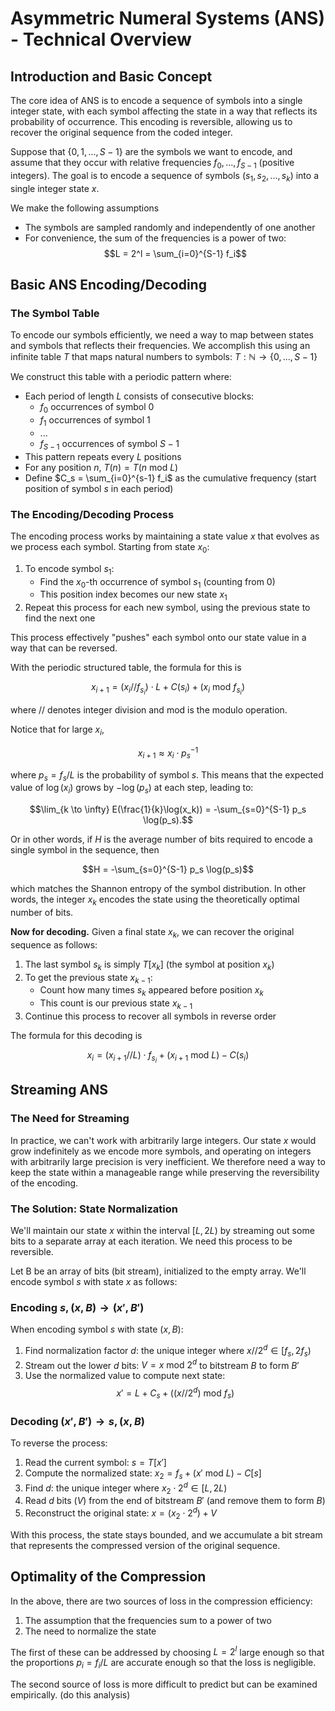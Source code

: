 # Asymmetric Numeral Systems (ANS) - Technical Overview

## Introduction and Basic Concept

The core idea of ANS is to encode a sequence of symbols into a single integer state, with each symbol affecting the state in a way that reflects its probability of occurrence. This encoding is reversible, allowing us to recover the original sequence from the coded integer.

Suppose that $\{0, 1, ..., S-1\}$ are the symbols we want to encode, and assume that they occur with relative frequencies $f_0, ..., f_{S-1}$ (positive integers). The goal is to encode a sequence of symbols $(s_1, s_2, ..., s_k)$ into a single integer state $x$.

We make the following assumptions
* The symbols are sampled randomly and independently of one another
* For convenience, the sum of the frequencies is a power of two:
$$L = 2^l = \sum_{i=0}^{S-1} f_i$$

## Basic ANS Encoding/Decoding

### The Symbol Table
To encode our symbols efficiently, we need a way to map between states and symbols that reflects their frequencies. We accomplish this using an infinite table $T$ that maps natural numbers to symbols: $T: \mathbb{N} \to \{0,...,S-1\}$

We construct this table with a periodic pattern where:
- Each period of length $L$ consists of consecutive blocks:
  * $f_0$ occurrences of symbol 0
  * $f_1$ occurrences of symbol 1
  * ...
  * $f_{S-1}$ occurrences of symbol $S-1$
- This pattern repeats every $L$ positions
- For any position $n$, $T(n) = T(n \text{ mod } L)$
- Define $C_s = \sum_{i=0}^{s-1} f_i$ as the cumulative frequency (start position of symbol $s$ in each period)

### The Encoding/Decoding Process

The encoding process works by maintaining a state value $x$ that evolves as we process each symbol. Starting from state $x_0$:

1. To encode symbol $s_1$:
   - Find the $x_0$-th occurrence of symbol $s_1$ (counting from 0)
   - This position index becomes our new state $x_1$
2. Repeat this process for each new symbol, using the previous state to find the next one

This process effectively "pushes" each symbol onto our state value in a way that can be reversed.

With the periodic structured table, the formula for this is

$$x_{i+1} = (x_i // f_{s_i}) \cdot L + C(s_i) + (x_i \text{ mod } f_{s_i})$$

where $//$ denotes integer division and $\text{ mod }$ is the modulo operation.

Notice that for large $x_i$,

$$x_{i+1} \approx x_i \cdot p_s^{-1}$$

where $p_s = f_s / L$ is the probability of symbol $s$. This means that the expected value of $\log(x_i)$ grows by $-\log(p_s)$ at each step, leading to:

$$\lim_{k \to \infty} E(\frac{1}{k}\log(x_k)) = -\sum_{s=0}^{S-1} p_s \log(p_s).$$

Or in other words, if $H$ is the average number of bits required to encode a single symbol in the sequence, then

$$H = -\sum_{s=0}^{S-1} p_s \log(p_s)$$

which matches the Shannon entropy of the symbol distribution. In other words, the integer $x_k$ encodes the state using the theoretically optimal number of bits.

**Now for decoding.** Given a final state $x_k$, we can recover the original sequence as follows:

1. The last symbol $s_k$ is simply $T[x_k]$ (the symbol at position $x_k$)
2. To get the previous state $x_{k-1}$:
   - Count how many times $s_k$ appeared before position $x_k$
   - This count is our previous state $x_{k-1}$
3. Continue this process to recover all symbols in reverse order

The formula for this decoding is

$$x_i = (x_{i+1} // L) \cdot f_{s_i} + (x_{i+1} \text{ mod } L) - C(s_i)$$

## Streaming ANS

### The Need for Streaming
In practice, we can't work with arbitrarily large integers. Our state $x$ would grow indefinitely as we encode more symbols, and operating on integers with arbitrarily large precision is very inefficient. We therefore need a way to keep the state within a manageable range while preserving the reversibility of the encoding.

### The Solution: State Normalization
We'll maintain our state $x$ within the interval $[L, 2L)$ by streaming out some bits to a separate array at each iteration. We need this process to be reversible.

Let B be an array of bits (bit stream), initialized to the empty array. We'll encode symbol $s$ with state $x$ as follows:

### Encoding $s, (x,B) \to (x',B')$
When encoding symbol $s$ with state $(x, B)$:
1. Find normalization factor $d$: the unique integer where $x // 2^d \in [f_s, 2f_s)$
2. Stream out the lower $d$ bits: $V = x \text{ mod } 2^d$ to bitstream $B$ to form $B'$
3. Use the normalized value to compute next state:
   $$x' = L + C_s + ((x // 2^d) \text{ mod } f_s)$$

### Decoding $(x',B') \to s, (x,B)$
To reverse the process:
1. Read the current symbol: $s = T[x']$
2. Compute the normalized state: $x_2 = f_s + (x' \text{ mod } L) - C[s]$
3. Find $d$: the unique integer where $x_2 \cdot 2^d \in [L, 2L)$
4. Read $d$ bits ($V$) from the end of bitstream $B'$ (and remove them to form $B$)
5. Reconstruct the original state: $x = (x_2 \cdot 2^d) + V$

With this process, the state stays bounded, and we accumulate a bit stream that represents the compressed version of the original sequence.

## Optimality of the Compression

In the above, there are two sources of loss in the compression efficiency:
1. The assumption that the frequencies sum to a power of two
2. The need to normalize the state

The first of these can be addressed by choosing $L=2^l$ large enough so that the proportions $p_i = f_i / L$ are accurate enough so that the loss is negligible.

The second source of loss is more difficult to predict but can be examined empirically. (do this analysis)